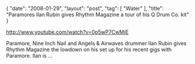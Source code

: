 {
   "date": "2008-01-29",
   "layout": "post",
   "tag": [
      "Water"
   ],
   "title": "Paramores Ilan Rubin gives Rhythm Magazine a tour of his Q Drum Co. kit"
}

http://www.youtube.com/watch?v=0p5wP7CwMjE

Paramore, Nine Inch Nail and Angels & Airwaves drummer Ilan Rubin gives Rhythm Magazine the lowdown on his set up for his recent gigs with Paramore. Ilan is ...